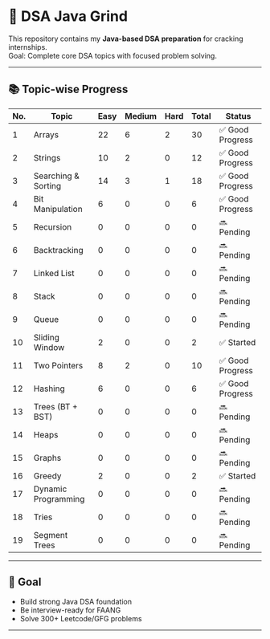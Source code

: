 # 🧠 DSA Java Grind

This repository contains my **Java-based DSA preparation** for cracking internships.  
Goal: Complete core DSA topics with focused problem solving.

---

## 📚 Topic-wise Progress

| No. | Topic               | Easy | Medium | Hard | Total | Status      |
|-----|---------------------|------|--------|------|-------|-------------|
| 1   | Arrays              | 22   | 6      | 2    | 30    | ✅ Good Progress |
| 2   | Strings             | 10   | 2      | 0    | 12    | ✅ Good Progress |
| 3   | Searching & Sorting | 14   | 3      | 1    | 18    | ✅ Good Progress |
| 4   | Bit Manipulation    | 6    | 0      | 0    | 6     | ✅ Good Progress |
| 5   | Recursion           | 0    | 0      | 0    | 0     | 🔜 Pending  |
| 6   | Backtracking        | 0    | 0      | 0    | 0     | 🔜 Pending  |
| 7   | Linked List         | 0    | 0      | 0    | 0     | 🔜 Pending  |
| 8   | Stack               | 0    | 0      | 0    | 0     | 🔜 Pending  |
| 9   | Queue               | 0    | 0      | 0    | 0     | 🔜 Pending  |
| 10  | Sliding Window      | 2    | 0      | 0    | 2     | ✅ Started |
| 11  | Two Pointers        | 8    | 2      | 0    | 10    | ✅ Good Progress |
| 12  | Hashing             | 6    | 0      | 0    | 6     | ✅ Good Progress |
| 13  | Trees (BT + BST)    | 0    | 0      | 0    | 0     | 🔜 Pending  |
| 14  | Heaps               | 0    | 0      | 0    | 0     | 🔜 Pending  |
| 15  | Graphs              | 0    | 0      | 0    | 0     | 🔜 Pending  |
| 16  | Greedy              | 2    | 0      | 0    | 2     | ✅ Started |
| 17  | Dynamic Programming | 0    | 0      | 0    | 0     | 🔜 Pending  |
| 18  | Tries               | 0    | 0      | 0    | 0     | 🔜 Pending  |
| 19  | Segment Trees       | 0    | 0      | 0    | 0     | 🔜 Pending  |

---

## 📌 Goal

- Build strong Java DSA foundation  
- Be interview-ready for FAANG  
- Solve 300+ Leetcode/GFG problems

---

